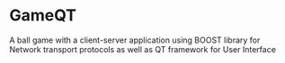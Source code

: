 # GameQT

A ball game with a client-server application using BOOST library for Network transport protocols as well as QT framework for User Interface
